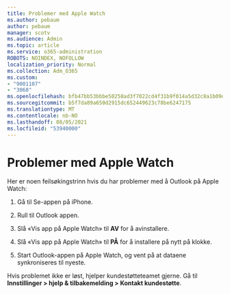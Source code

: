 ```yaml
---
title: Problemer med Apple Watch
ms.author: pebaum
author: pebaum
manager: scotv
ms.audience: Admin
ms.topic: article
ms.service: o365-administration
ROBOTS: NOINDEX, NOFOLLOW
localization_priority: Normal
ms.collection: Adm_O365
ms.custom:
- "9001107"
- "3068"
ms.openlocfilehash: bfb47bb53bbbe50258ad3f7022cd4f31b9f014a5d32c8a1b09da5e775abfcdc0
ms.sourcegitcommit: b5f7da89a650d2915dc652449623c78be6247175
ms.translationtype: MT
ms.contentlocale: nb-NO
ms.lasthandoff: 08/05/2021
ms.locfileid: "53940000"
---
```

# <a name="trouble-with-the-apple-watch"></a>Problemer med Apple Watch

Her er noen feilsøkingstrinn hvis du har problemer med å Outlook på Apple Watch: 

1. Gå til Se-appen på iPhone.

2. Rull til Outlook appen.

3. Slå «Vis app på Apple Watch» til **AV** for å avinstallere.

4. Slå «Vis app på Apple Watch» til **PÅ** for å installere på nytt på klokke.

5. Start Outlook-appen på Apple Watch, og vent på at dataene synkroniseres til nyeste. 

Hvis problemet ikke er løst, hjelper kundestøtteteamet gjerne. Gå til **Innstillinger > hjelp & tilbakemelding > Kontakt kundestøtte**. 